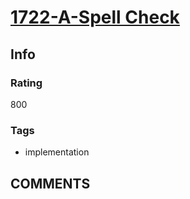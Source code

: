 # [1722-A-Spell Check](https://codeforces.com/problemset/problem/1722/A)

## Info

### Rating

800

### Tags

- implementation

## __COMMENTS__

> 
